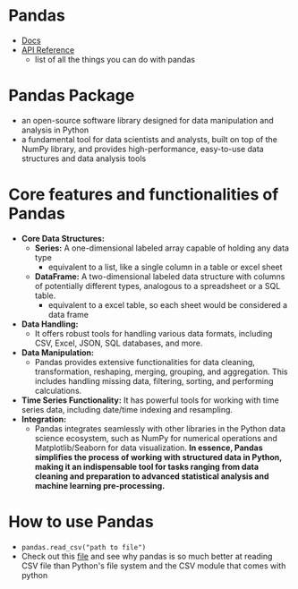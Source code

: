 # Pandas
- [Docs](https://pandas.pydata.org/docs/)
- [API Reference](https://pandas.pydata.org/docs/reference/index.html)
    - list of all the things you can do with pandas


# Pandas Package
- an open-source software library designed for data manipulation and analysis in Python
- a fundamental tool for data scientists and analysts, built on top of the NumPy library, and provides high-performance, easy-to-use data structures and data analysis tools

# Core features and functionalities of Pandas
- **Core Data Structures:**
    - **Series:** A one-dimensional labeled array capable of holding any data type
        - equivalent to a list, like a single column in a table or excel sheet
    - **DataFrame:** A two-dimensional labeled data structure with columns of potentially different types, analogous to a spreadsheet or a SQL table.
        - equivalent to a excel table, so each sheet would be considered a data frame
- **Data Handling:**
    - It offers robust tools for handling various data formats, including CSV, Excel, JSON, SQL databases, and more.
- **Data Manipulation:**
    - Pandas provides extensive functionalities for data cleaning, transformation, reshaping, merging, grouping, and aggregation. This includes handling missing data, filtering, sorting, and performing calculations.
- **Time Series Functionality:**
It has powerful tools for working with time series data, including date/time indexing and resampling.
- **Integration:**
    - Pandas integrates seamlessly with other libraries in the Python data science ecosystem, such as NumPy for numerical operations and Matplotlib/Seaborn for data visualization.
**In essence, Pandas simplifies the process of working with structured data in Python, making it an indispensable tool for tasks ranging from data cleaning and preparation to advanced statistical analysis and machine learning pre-processing.**

# How to use Pandas
- `pandas.read_csv("path to file")`
- Check out this [file]() and see why pandas is so much better at reading CSV file than Python's file system and the CSV module that comes with python